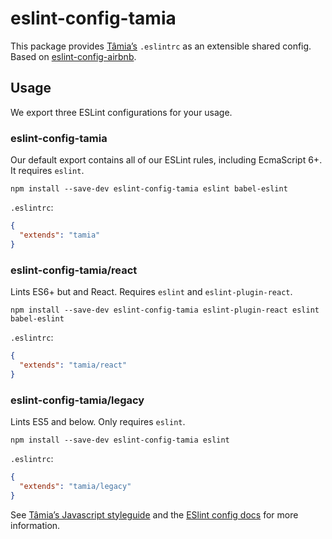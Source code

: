# eslint-config-tamia

This package provides [Tâmia’s](http://tamiadev.github.io/tamia/) `.eslintrc` as an extensible shared config. Based on [eslint-config-airbnb](https://github.com/airbnb/javascript/tree/master/packages/eslint-config-airbnb).

## Usage

We export three ESLint configurations for your usage.

### eslint-config-tamia

Our default export contains all of our ESLint rules, including EcmaScript 6+. It requires `eslint`.

`npm install --save-dev eslint-config-tamia eslint babel-eslint`

`.eslintrc`:

```json
{
  "extends": "tamia"
}
```

### eslint-config-tamia/react

Lints ES6+ but and React. Requires `eslint` and `eslint-plugin-react`.

`npm install --save-dev eslint-config-tamia eslint-plugin-react eslint babel-eslint`

`.eslintrc`:

```json
{
  "extends": "tamia/react"
}
```

### eslint-config-tamia/legacy

Lints ES5 and below. Only requires `eslint`.

`npm install --save-dev eslint-config-tamia eslint`

`.eslintrc`:

```json
{
  "extends": "tamia/legacy"
}
```

See [Tâmia’s Javascript styleguide](https://github.com/tamiadev/styleguides/blob/master/JavaScript.md) and the [ESlint config docs](http://eslint.org/docs/user-guide/configuring#extending-configuration-files) for more information.
